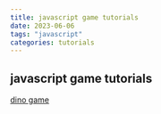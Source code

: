 ```yaml
---
title: javascript game tutorials
date: 2023-06-06
tags: "javascript"
categories: tutorials
---
```

## javascript game tutorials
[dino game](https://youtu.be/bG2BmmYr9NQ)
